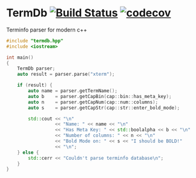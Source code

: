 # TermDb [![Build Status](https://travis-ci.org/agauniyal/termdb.svg?branch=master)](https://travis-ci.org/agauniyal/termdb) [![codecov](https://codecov.io/gh/agauniyal/termdb/branch/master/graph/badge.svg)](https://codecov.io/gh/agauniyal/termdb)

Terminfo parser for modern c++

```cpp
#include "termdb.hpp"
#include <iostream>

int main()
{
	TermDb parser;
	auto result = parser.parse("xterm");

	if (result) {
		auto name = parser.getTermName();
		auto b    = parser.getCapBin(cap::bin::has_meta_key);
		auto n    = parser.getCapNum(cap::num::columns);
		auto s    = parser.getCapStr(cap::str::enter_bold_mode);

		std::cout << "\n"
		          << "Name: " << name << "\n"
		          << "Has Meta Key: " << std::boolalpha << b << "\n"
		          << "Number of columns: " << n << "\n"
		          << "Bold Mode on: " << s << "I should be BOLD!"
		          << "\n";
	} else {
		std::cerr << "Couldn't parse terminfo database\n";
	}
}
```
